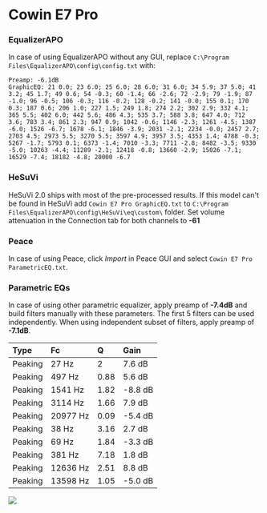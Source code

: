 # Cowin E7 Pro

### EqualizerAPO
In case of using EqualizerAPO without any GUI, replace `C:\Program Files\EqualizerAPO\config\config.txt`
with:
```
Preamp: -6.1dB
GraphicEQ: 21 0.0; 23 6.0; 25 6.0; 28 6.0; 31 6.0; 34 5.9; 37 5.0; 41 3.2; 45 1.7; 49 0.6; 54 -0.3; 60 -1.4; 66 -2.6; 72 -2.9; 79 -1.9; 87 -1.0; 96 -0.5; 106 -0.3; 116 -0.2; 128 -0.2; 141 -0.0; 155 0.1; 170 0.3; 187 0.6; 206 1.0; 227 1.5; 249 1.8; 274 2.2; 302 2.9; 332 4.1; 365 5.5; 402 6.0; 442 5.6; 486 4.3; 535 3.7; 588 3.8; 647 4.0; 712 3.6; 783 3.4; 861 2.3; 947 0.9; 1042 -0.6; 1146 -2.3; 1261 -4.5; 1387 -6.0; 1526 -6.7; 1678 -6.1; 1846 -3.9; 2031 -2.1; 2234 -0.0; 2457 2.7; 2703 4.5; 2973 5.5; 3270 5.5; 3597 4.9; 3957 3.5; 4353 1.4; 4788 -0.3; 5267 -1.7; 5793 0.1; 6373 -1.4; 7010 -3.3; 7711 -2.8; 8482 -3.5; 9330 -5.0; 10263 -4.4; 11289 -2.1; 12418 -0.8; 13660 -2.9; 15026 -7.1; 16529 -7.4; 18182 -4.8; 20000 -6.7
```

### HeSuVi
HeSuVi 2.0 ships with most of the pre-processed results. If this model can't be found in HeSuVi add
`Cowin E7 Pro GraphicEQ.txt` to `C:\Program Files\EqualizerAPO\config\HeSuVi\eq\custom\` folder.
Set volume attenuation in the Connection tab for both channels to **-61**

### Peace
In case of using Peace, click *Import* in Peace GUI and select `Cowin E7 Pro ParametricEQ.txt`.

### Parametric EQs
In case of using other parametric equalizer, apply preamp of **-7.4dB** and build filters manually
with these parameters. The first 5 filters can be used independently.
When using independent subset of filters, apply preamp of **-7.1dB**.

| Type    | Fc       |    Q | Gain    |
|:--------|:---------|:-----|:--------|
| Peaking | 27 Hz    | 2    | 7.6 dB  |
| Peaking | 497 Hz   | 0.88 | 5.6 dB  |
| Peaking | 1541 Hz  | 1.82 | -8.8 dB |
| Peaking | 3114 Hz  | 1.66 | 7.9 dB  |
| Peaking | 20977 Hz | 0.09 | -5.4 dB |
| Peaking | 38 Hz    | 3.16 | 2.7 dB  |
| Peaking | 69 Hz    | 1.84 | -3.3 dB |
| Peaking | 381 Hz   | 7.18 | 1.8 dB  |
| Peaking | 12636 Hz | 2.51 | 8.8 dB  |
| Peaking | 13598 Hz | 1.05 | -5.0 dB |

![](https://raw.githubusercontent.com/jaakkopasanen/AutoEq/master/results/rtings/avg/Cowin%20E7%20Pro/Cowin%20E7%20Pro.png)